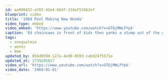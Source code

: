 ```yaml
---
id: aa900432-a783-42e4-bb4f-334af53462ef
blueprint: video
title: '1969 Pool Making New Honda'
video_type: embed
video_embed: 'https://www.youtube.com/watch?v=GTGjMWLFYpk'
caption: 'Ed chainsaws in front of kids then yanks a stump out of the ground with a car.'
tags:
  - snoqualmie
  - wentz
  - 8mm
updated_by: 856d059d-127a-4e90-8593-cabd2475571e
updated_at: 1739295017
video_url: 'https://www.youtube.com/watch?v=GTGjMWLFYpk'
video_date: '1969-01-01'
---
```

